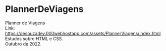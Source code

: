 # PlannerDeViagens
Planner de Viagens<br>
Link: https://desouzadev.000webhostapp.com/assets/PlannerViagens/index.html <br>
Estudos sobre HTML e CSS.<br>
Outubro de 2022.
